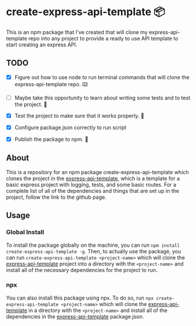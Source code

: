 # create-express-api-template 📦

This is an npm package that I've created that will clone my express-api-template repo into any project to provide a ready to use API template to start creating an express API.

## TODO

- [x] Figure out how to use node to run terminal commands that will clone the express-api-template repo. ⌨️

- [ ] Maybe take this opportunity to learn about writing some tests and to test the project. 🔬

- [x] Test the project to make sure that it works properly. 🧪

- [x] Configure package.json correctly to run script

- [x] Publish the package to npm. 📕

## About

This is a repository for an npm package create-express-api-template which clones the project in the [express-api-template](https://github.com/andersonzach02/express-api-template), which is a template for a basic express project with logging, tests, and some basic routes. For a complete list of all of the dependencies and things that are set up in the project, follow the link to the github page.

## Usage

### Global Install

To install the package globally on the machine, you can run `npm install create-express-api-template -g`. Then, to actually use the package, you can run `create-express-api-template <project-name>` which will clone the [express-api-template](https://github.com/andersonzach02/express-api-template) project into a directory with the `<project-name>` and install all of the necessary dependencies for the project to run.

### npx

You can also install this package using npx. To do so, run `npx create-express-api-template <project-name>` which will clone the [express-api-template](https://github.com/andersonzach02/express-api-template) in a directory with the `<project-name>` and install all of the dependencies in the [express-api-template](https://github.com/andersonzach02/express-api-template) package.json.
